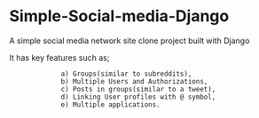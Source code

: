 # Simple-Social-media-Django
A simple social media network site clone project built with Django

It has key features such as;

                 a) Groups(similar to subreddits), 
                 b) Multiple Users and Authorizations, 
                 c) Posts in groups(similar to a tweet), 
                 d) Linking User profiles with @ symbol, 
                 e) Multiple applications.
